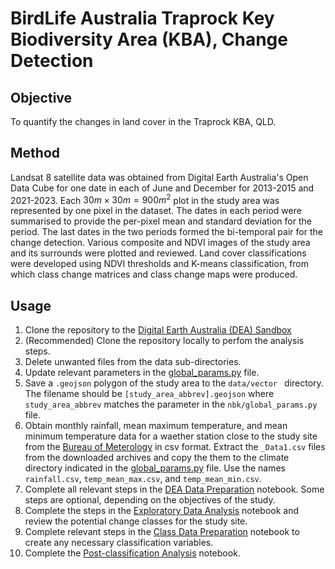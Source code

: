 # BirdLife Australia Traprock Key Biodiversity Area (KBA), Change Detection

## Objective
To quantify the changes in land cover in the Traprock KBA, QLD.

## Method
Landsat 8 satellite data was obtained from Digital Earth Australia's Open Data Cube for one date in each of June and December for 2013-2015 and 2021-2023. Each $30m×30m=900m^2$ plot in the study area was represented by one pixel in the dataset. The dates in each period were summarised to provide the per-pixel mean and standard deviation for the period. The last dates in the two periods formed the bi-temporal pair for the change detection. Various composite and NDVI images of the study area and its surrounds were plotted and reviewed. Land cover classifications were developed using NDVI thresholds and K-means classification, from which class change matrices and class change maps were produced. 

## Usage
1. Clone the repository to the [Digital Earth Australia (DEA) Sandbox](https://app.sandbox.dea.ga.gov.au/hub/login?next=%2Fhub%2F)
2. (Recommended) Clone the repository locally to perfom the analysis steps.
3. Delete unwanted files from the data sub-directories.
4. Update relevant parameters in the [global_params.py](./nbk/global_params.py) file.
5. Save a `.geojson` polygon of the study area to the `data/vector ` directory. The filename should be `[study_area_abbrev].geojson` where `study_area_abbrev` matches the parameter in the `nbk/global_params.py` file.
6. Obtain monthly rainfall, mean maximum temperature, and mean minimum temperature data for a waether station close to the study site from the [Bureau of Meterology](http://www.bom.gov.au/climate/data/) in csv format. Extract the `_Data1.csv` files from the downloaded archives and copy the them to the climate directory indicated in the [global_params.py](./nbk/global_params.py) file. Use the names `rainfall.csv`, `temp_mean_max.csv`, and `temp_mean_min.csv`.
7. Complete all relevant steps in the [DEA Data Preparation](./nbk/dea_data_prep.ipynb) notebook. Some steps are optional, depending on the objectives of the study.
8. Complete the steps in the [Exploratory Data Analysis](./nbk/eda.ipynb) notebook and review the potential change classes for the study site.
9. Complete relevant steps in the [Class Data Preparation](./nbk/class_data_prep.ipynb) notebook to create any necessary classification variables.
10. Complete the [Post-classification Analysis](./nbk/post_class_analysis.ipynb) notebook.


